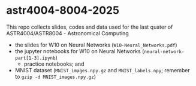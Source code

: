 # astr4004-8004-2025
This repo collects slides, codes and data used for the last quater of ASTR4004/ASTR8004 - Astronomical Computing
* the slides for W10 on Neural Networks (`W10-Neural_Networks.pdf`)
* the jupyter notebooks for W10 on Neural Networks (`neural-network-part[1-3].ipynb`)
    * practice notebooks; and
* MNIST dataset (`MNIST_images.npy.gz` and `MNIST_labels.npy`; remember to `gzip -d MNIST_images.npy.gz`)
